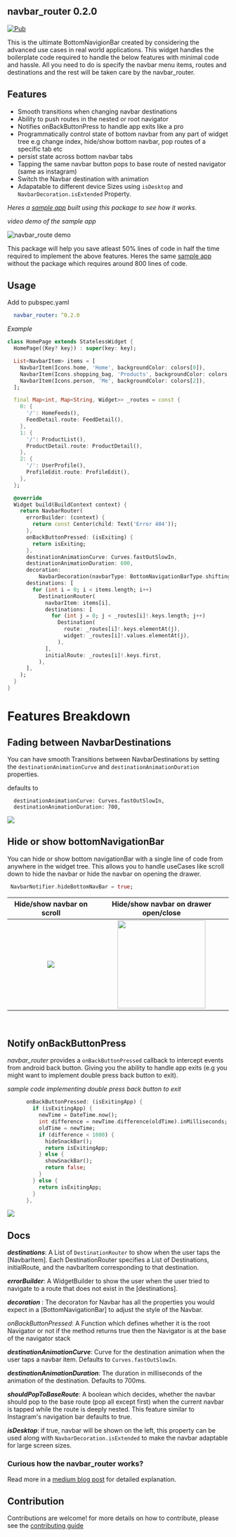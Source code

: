 ## **navbar_router 0.2.0**

 <a href="https://pub.dev/packages/navbar_router"><img src="https://img.shields.io/pub/v/navbar_router.svg" alt="Pub"></a>

This is the ultimate BottomNavigionBar created by considering the advanced use cases in real world applications. This widget handles the boilerplate code required to handle the below features with minimal code and hassle. All you need to do is specify the navbar menu items, routes and destinations and the rest will be taken care by the navbar_router.

## **Features**

- Smooth transitions when changing navbar destinations
- Ability to push routes in the nested or root navigator
- Notifies onBackButtonPress to handle app exits like a pro
- Programmatically control state of bottom navbar from any part of widget tree e.g change index, hide/show bottom navbar, pop routes of a specific tab etc
- persist state across bottom navbar tabs
- Tapping the same navbar button pops to base route of nested navigator (same as instagram)
- Switch the Navbar destination with animation
- Adapatable to different device Sizes using `isDesktop` and `NavbarDecoration.isExtended` Property.


_Heres a [sample app](example/lib/main.dart) built using this package to see how it works._

_video demo of the sample app_

<img src="https://miro.medium.com/max/600/1*k_VYc1pqlgZWWm-Ui-gWHA.gif" alt="navbar_route demo"/>

<br/>

This package will help you save atleast 50% lines of code in half the time required to implement the above features. Heres the same [sample app](https://dartpad.dev/?id=894922ccb67f5fdc4ffb652e41916fa2) without the package which requires around 800 lines of code.

## **Usage**

Add to pubspec.yaml

```yaml
  navbar_router: ^0.2.0
```

*Example*


```dart
class HomePage extends StatelessWidget {
  HomePage({Key? key}) : super(key: key);

  List<NavbarItem> items = [
    NavbarItem(Icons.home, 'Home', backgroundColor: colors[0]),
    NavbarItem(Icons.shopping_bag, 'Products', backgroundColor: colors[1]),
    NavbarItem(Icons.person, 'Me', backgroundColor: colors[2]),
  ];

  final Map<int, Map<String, Widget>> _routes = const {
    0: {
      '/': HomeFeeds(),
      FeedDetail.route: FeedDetail(),
    },
    1: {
      '/': ProductList(),
      ProductDetail.route: ProductDetail(),
    },
    2: {
      '/': UserProfile(),
      ProfileEdit.route: ProfileEdit(),
    },
  };

  @override
  Widget build(BuildContext context) {
    return NavbarRouter(
      errorBuilder: (context) {
        return const Center(child: Text('Error 404'));
      },
      onBackButtonPressed: (isExiting) {
        return isExiting;
      },
      destinationAnimationCurve: Curves.fastOutSlowIn,
      destinationAnimationDuration: 600,
      decoration:
          NavbarDecoration(navbarType: BottomNavigationBarType.shifting),
      destinations: [
        for (int i = 0; i < items.length; i++)
          DestinationRouter(
            navbarItem: items[i],
            destinations: [
              for (int j = 0; j < _routes[i]!.keys.length; j++)
                Destination(
                  route: _routes[i]!.keys.elementAt(j),
                  widget: _routes[i]!.values.elementAt(j),
                ),
            ],
            initialRoute: _routes[i]!.keys.first,
          ),
      ],
    );
  }
}
```

# Features Breakdown

## Fading between NavbarDestinations

You can have smooth Transitions between NavbarDestinations by setting the `destinationAnimationCurve` and `destinationAnimationDuration` properties.

defaults to
```
  destinationAnimationCurve: Curves.fastOutSlowIn,
  destinationAnimationDuration: 700,
```

<img src="https://miro.medium.com/max/600/1*08wCOOPCe1C1l_2uqIYEEg.gif">

<br/>

## Hide or show bottomNavigationBar

You can hide or show bottom navigationBar with a single line of code from anywhere in the widget tree. This allows you to handle useCases like scroll down to hide the navbar or hide the navbar on opening the drawer.

```dart
 NavbarNotifier.hideBottomNavBar = true;
```

Hide/show navbar on scroll             |  Hide/show navbar on drawer open/close
:-------------------------:|:-------------------------:
![](https://miro.medium.com/max/800/1*NaYdY1FfsPFCNBdx3wg_og.gif)  | <img src="https://user-images.githubusercontent.com/31410839/173987446-c8c79bb0-d24c-46c1-bc4a-582508a4e187.gif" width ="200">  


<br/>

## Notify onBackButtonPress

*navbar_router* provides a `onBackButtonPressed` callback to intercept events from android back button. Giving you the ability to
handle app exits (e.g you might want to implement double press back button to exit).

*sample code implementing double press back button to exit*

```dart
      onBackButtonPressed: (isExitingApp) {
        if (isExitingApp) {
          newTime = DateTime.now();
          int difference = newTime.difference(oldTime).inMilliseconds;
          oldTime = newTime;
          if (difference < 1000) {
            hideSnackBar();
            return isExitingApp;
          } else {
            showSnackBar();
            return false;
          }
        } else {
          return isExitingApp;
        }
      },
```

<img src="https://miro.medium.com/max/600/1*NRszUNzsN-HDlDmeJP1IDQ.gif">

<br/>


## **Docs**

  ***destinations***: A List of `DestinationRouter` to show when the user taps the [NavbarItem].
  Each DestinationRouter specifies a List of Destinations, initialRoute, and the navbarItem corresponding to that destination.

  ***errorBuilder***: A WidgetBuilder to show the user when the user tried to navigate to a route that does not exist in the [destinations].

  ***decoration*** : The decoraton for Navbar has all the properties you would expect in a [BottomNavigationBar] to adjust the style of the Navbar.

  *onBackButtonPressed*: A Function which defines whether it is the root Navigator or not
   if the method returns true then the Navigator is at the base of the navigator stack

   ***destinationAnimationCurve***: Curve for the destination animation when the user taps a navbar item. Defaults to `Curves.fastOutSlowIn`.

   ***destinationAnimationDuration***: The duration in milliseconds of the animation of the destination. Defaults to 700ms.

   ***shouldPopToBaseRoute***: A boolean which decides, whether the navbar should pop to the base route (pop all except first) when the current navbar is tapped while the route is deeply nested. This feature similar to Instagram's navigation bar defaults to true.

   ***isDesktop***: if true, navbar will be shown on the left, this property can be used along with `NavbarDecoration.isExtended` to make the navbar adaptable for large screen sizes.

### Curious how the navbar_router works?

Read more in a [medium blog post](https://maheshmnj.medium.com/everything-about-the-bottomnavigationbar-in-flutter-e99e5470dddb) for detailed explanation.


## **Contribution**

  Contributions are welcome! for more details on how to contribute, please see the [contributing guide](./CONTRIBUTING.md)
